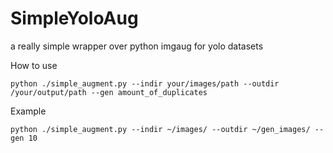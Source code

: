 # SimpleYoloAug
a really simple wrapper over python imgaug for yolo datasets

How to use

```
python ./simple_augment.py --indir your/images/path --outdir /your/output/path --gen amount_of_duplicates
```

Example 
```
python ./simple_augment.py --indir ~/images/ --outdir ~/gen_images/ --gen 10
```
